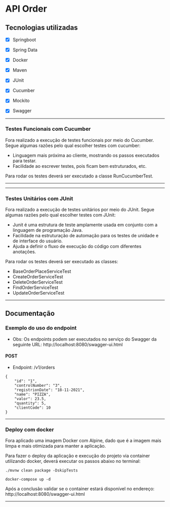 # API Order

## Tecnologias utilizadas
 - [X] Springboot
 - [X] Spring Data
 - [X] Docker
 - [X] Maven
 - [X] JUnit
 - [X] Cucumber
 - [X] Mockito
 - [X] Swagger
 

***
### Testes Funcionais com Cucumber
Fora realizado a execução de testes funcionais por meio do Cucumber.
Segue algumas razões pelo qual escolher testes com cucumber:

 - Linguagem mais próxima ao cliente, mostrando os passos executados para testar.
 - Facilidade ao escrever testes, pois ficam bem estruturados, etc.

Para rodar os testes deverá ser executado a classe RunCucumberTest.

***

***
### Testes Unitários com JUnit
Fora realizado a execução de testes unitários por meio do JUnit.
Segue algumas razões pelo qual escolher testes com JUnit:

- Junit é uma estrutura de teste amplamente usada em conjunto com a linguagem de programação Java.
- Facilidade na estruturação de automação para os testes de unidade e de interface do usuário.
- Ajuda a definir o fluxo de execução do código com diferentes anotações.

Para rodar os testes deverá ser executado as classes:

- BaseOrderPlaceServiceTest
- CreateOrderServiceTest
- DeleteOrderServiceTest
- FindOrderServiceTest
- UpdateOrderServiceTest

***


## Documentação

### Exemplo do uso do endpoint

 - Obs: Os endpoints podem ser executados no serviço do Swagger da seguinte URL: http://localhost:8080/swagger-ui.html

#### POST 
- Endpoint: /v1/orders

```
{
    "id": "1",
    "controlNumber": "3",
    "registrionDate": "18-11-2021",
    "name": "PIZZA",
    "valor": 23.5,
    "quantity": 5,
    "clientCode": 10
}
```

***


### Deploy com docker

Fora aplicado uma imagem Docker com Alpine, dado que é a imagem mais limpa e mais otimizada para manter 
a aplicação.

Para fazer o deploy da aplicação e execução do projeto via container utilizando docker, deverá executar 
os passos abaixo no terminal:

```
./mvnw clean package -DskipTests

docker-compose up -d
```
Após a conclusão validar se o container estará disponível no endereço: http://localhost:8080/swagger-ui.html

***
